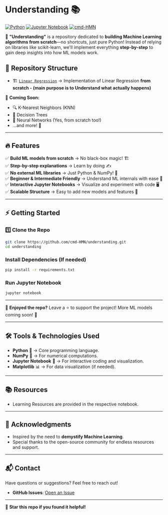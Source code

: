 # Understanding 📚  

[![Python](https://img.shields.io/badge/Python-3.8%2B-blue?style=for-the-badge&logo=python)](https://www.python.org/)  [![Jupyter Notebook](https://img.shields.io/badge/Jupyter-Notebook-orange?style=for-the-badge&logo=jupyter)](https://jupyter.org/) [![cmd-HMN](https://img.shields.io/badge/Contributions-Welcome-brightgreen?style=for-the-badge)](https://github.com/cmd-HMN)  

🚀 **"Understanding"** is a repository dedicated to **building Machine Learning algorithms from scratch**—no shortcuts, just pure Python! Instead of relying on libraries like scikit-learn, we'll implement everything **step-by-step** to gain deep insights into how ML models work.  

## 📂 Repository Structure  
- 🏗️ [`Linear Regression`](https://github.com/cmd-HMN/understanding/blob/main/Linear_Regression) → Implementation of Linear Regression **from scratch - (main purpose is to Understand what actually happens)**


🔮 **Coming Soon:**  
- 🔍 K-Nearest Neighbors (KNN)  
- 🌳 Decision Trees  
- 🧠 Neural Networks (Yes, from scratch too!)  
- ...and more! 🚀  

---

## 🔥 Features  

✅ **Build ML models from scratch** → No black-box magic! 🏗️  
✅ **Step-by-step explanations** → Learn by doing ✍️  
✅ **No external ML libraries** → Just Python & NumPy! 🐍  
✅ **Beginner & Intermediate Friendly** → Understand ML internals with ease 🎯  
✅ **Interactive Jupyter Notebooks** → Visualize and experiment with code 🖥️  
✅ **Scalable Structure** → Easy to add new models and features 🚀  

---

## ⚡ Getting Started  

### 1️⃣ Clone the Repo  
```sh
git clone https://github.com/cmd-HMN/understanding.git
cd understanding
```

### Install Dependencies (If needed)
```sh
pip install -r requirements.txt
```

### Run Jupyter Notebook
```sh
jupyter notebook
```

---
🌟 **Enjoyed the repo?** Leave a ⭐ to support the project! More ML models coming soon! 🚀  

---

## 🛠️ Tools & Technologies Used  
- **Python** 🐍 → Core programming language.  
- **NumPy** 🧮 → For numerical computations.  
- **Jupyter Notebook** 📓 → For interactive coding and visualization.  
- **Matplotlib** 📊 → For data visualization (if needed).  

---

## 📚 Resources  
- Learning Resources are provided in the respective notebook.

---

## 🙏 Acknowledgments  
- Inspired by the need to **demystify Machine Learning**.  
- Special thanks to the open-source community for endless resources and support.  

---

## 📬 Contact  
Have questions or suggestions? Feel free to reach out!  
- **GitHub Issues**: [Open an Issue](https://github.com/cmd-HMN/understanding/issues)  

---

🌟 **Star this repo if you found it helpful!**
